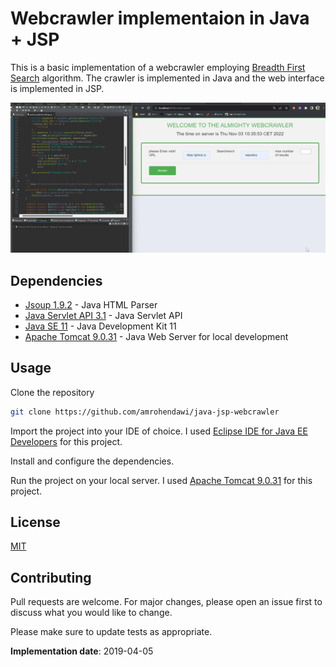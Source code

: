 # Webcrawler implementaion in Java + JSP

This is a basic implementation of a webcrawler employing [Breadth First Search](https://en.wikipedia.org/wiki/Breadth-first_search) algorithm. The crawler is implemented in Java and the web interface is implemented in JSP.


![Webcrawler demo](images/webcrawler_demo.gif)

## Dependencies

- [Jsoup 1.9.2](https://jsoup.org/download) - Java HTML Parser
- [Java Servlet API 3.1](https://mvnrepository.com/artifact/javax.servlet/javax.servlet-api/3.1.0) - Java Servlet API
- [Java SE 11](https://www.oracle.com/java/technologies/javase-jdk11-downloads.html) - Java Development Kit 11
- [Apache Tomcat 9.0.31](https://tomcat.apache.org/download-90.cgi) - Java Web Server for local development

## Usage

Clone the repository

```bash	
git clone https://github.com/amrohendawi/java-jsp-webcrawler
```

Import the project into your IDE of choice. I used [Eclipse IDE for Java EE Developers](https://www.eclipse.org/downloads/packages/release/2019-12/r/eclipse-ide-java-ee-developers) for this project.

Install and configure the dependencies.

Run the project on your local server. I used [Apache Tomcat 9.0.31](https://tomcat.apache.org/download-90.cgi) for this project.

## License
[MIT](https://choosealicense.com/licenses/mit/)

## Contributing
Pull requests are welcome. For major changes, please open an issue first to discuss what you would like to change.

Please make sure to update tests as appropriate.


**Implementation date**: 2019-04-05